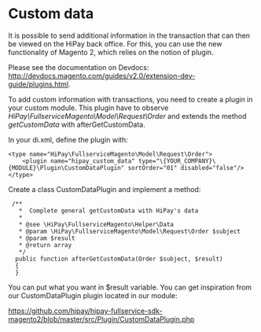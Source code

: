 # Custom data

It is possible to send additional information in the transaction that can then be viewed on the HiPay back office.
For this, you can use the new functionality of Magento 2, which relies on the notion of plugin.

Please see the documentation on Devdocs: http://devdocs.magento.com/guides/v2.0/extension-dev-guide/plugins.html.

To add custom information with transactions, you need to create a plugin in your custom module.
This plugin have to observe _HiPay\FullserviceMagento\Model\Request\Order_
and extends the method _getCustomData_ with afterGetCustomData.

In your di.xml, define the plugin with:

    <type name="HiPay\FullserviceMagento\Model\Request\Order">
        <plugin name="hipay_custom_data" type="\{YOUR_COMPANY}\{MODULE}\Plugin\CustomDataPlugin" sortOrder="01" disabled="false"/>
    </type>

Create a class CustomDataPlugin and implement a method:

     /**
       *  Complete general getCustomData with HiPay's data
       *
       * @see \HiPay\FullserviceMagento\Helper\Data
       * @param \HiPay\FullserviceMagento\Model\Request\Order $subject
       * @param $result
       * @return array
       */
      public function afterGetCustomData(Order $subject, $result)
      {
      }

You can put what you want in $result variable.
You can get inspiration from our CustomDataPlugin plugin located in our module:

https://github.com/hipay/hipay-fullservice-sdk-magento2/blob/master/src/Plugin/CustomDataPlugin.php


